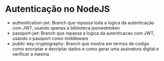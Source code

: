 # Autenticação no NodeJS
* authentication-jwt: Branch que repassa toda a logica da autenticação com JWT, usando apenas a biblioteca jsonwebtoken
* passport-jwt: Branch que repassa a logica da autenticacao com JWT, usando o passport como middleware
* public-key-cryptography: Branch que mostra em termos de codigo como encriptar e decriptar dados e como gerar uma assinatura digital e verificar a mesma
